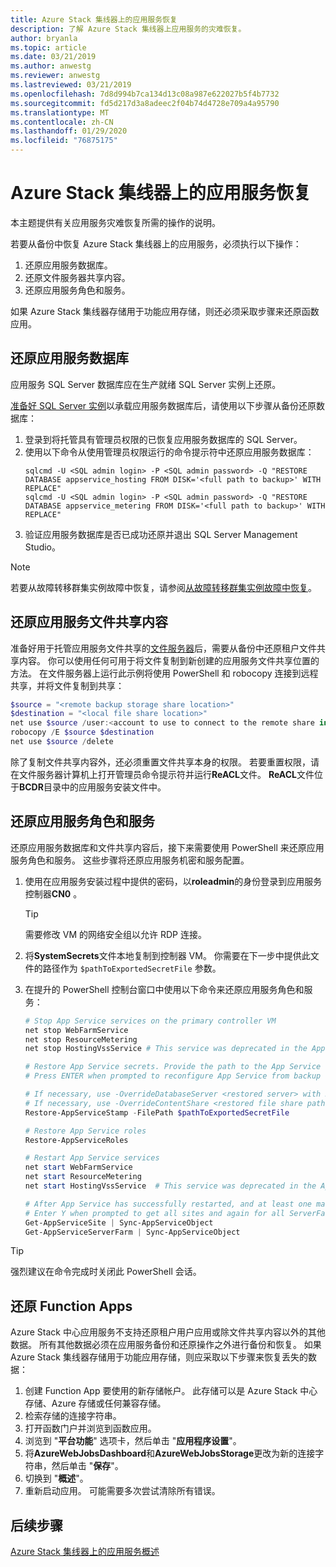 ```yaml
---
title: Azure Stack 集线器上的应用服务恢复
description: 了解 Azure Stack 集线器上应用服务的灾难恢复。
author: bryanla
ms.topic: article
ms.date: 03/21/2019
ms.author: anwestg
ms.reviewer: anwestg
ms.lastreviewed: 03/21/2019
ms.openlocfilehash: 7d8d994b7ca134d13c08a987e622027b5f4b7732
ms.sourcegitcommit: fd5d217d3a8adeec2f04b74d4728e709a4a95790
ms.translationtype: MT
ms.contentlocale: zh-CN
ms.lasthandoff: 01/29/2020
ms.locfileid: "76875175"
---
```

# <a name="app-service-recovery-on-azure-stack-hub"></a>Azure Stack 集线器上的应用服务恢复

本主题提供有关应用服务灾难恢复所需的操作的说明。

若要从备份中恢复 Azure Stack 集线器上的应用服务，必须执行以下操作：
1. 还原应用服务数据库。
2. 还原文件服务器共享内容。
3. 还原应用服务角色和服务。

如果 Azure Stack 集线器存储用于功能应用存储，则还必须采取步骤来还原函数应用。

## <a name="restore-the-app-service-databases"></a>还原应用服务数据库
应用服务 SQL Server 数据库应在生产就绪 SQL Server 实例上还原。 

[准备好 SQL Server 实例](azure-stack-app-service-before-you-get-started.md#prepare-the-sql-server-instance)以承载应用服务数据库后，请使用以下步骤从备份还原数据库：

1. 登录到将托管具有管理员权限的已恢复应用服务数据库的 SQL Server。
2. 使用以下命令从使用管理员权限运行的命令提示符中还原应用服务数据库：
    ```dos
    sqlcmd -U <SQL admin login> -P <SQL admin password> -Q "RESTORE DATABASE appservice_hosting FROM DISK='<full path to backup>' WITH REPLACE"
    sqlcmd -U <SQL admin login> -P <SQL admin password> -Q "RESTORE DATABASE appservice_metering FROM DISK='<full path to backup>' WITH REPLACE"
    ```
3. 验证应用服务数据库是否已成功还原并退出 SQL Server Management Studio。

> [!NOTE]
> 若要从故障转移群集实例故障中恢复，请参阅[从故障转移群集实例故障中恢复](https://docs.microsoft.com/sql/sql-server/failover-clusters/windows/recover-from-failover-cluster-instance-failure?view=sql-server-2017)。 

## <a name="restore-the-app-service-file-share-content"></a>还原应用服务文件共享内容
准备好用于托管应用服务文件共享的[文件服务器](azure-stack-app-service-before-you-get-started.md#prepare-the-file-server)后，需要从备份中还原租户文件共享内容。 你可以使用任何可用于将文件复制到新创建的应用服务文件共享位置的方法。 在文件服务器上运行此示例将使用 PowerShell 和 robocopy 连接到远程共享，并将文件复制到共享：

```powershell
$source = "<remote backup storage share location>"
$destination = "<local file share location>"
net use $source /user:<account to use to connect to the remote share in the format of domain\username> *
robocopy /E $source $destination
net use $source /delete
```

除了复制文件共享内容外，还必须重置文件共享本身的权限。 若要重置权限，请在文件服务器计算机上打开管理员命令提示符并运行**ReACL**文件。 **ReACL**文件位于**BCDR**目录中的应用服务安装文件中。

## <a name="restore-app-service-roles-and-services"></a>还原应用服务角色和服务
还原应用服务数据库和文件共享内容后，接下来需要使用 PowerShell 来还原应用服务角色和服务。 这些步骤将还原应用服务机密和服务配置。  

1. 使用在应用服务安装过程中提供的密码，以**roleadmin**的身份登录到应用服务控制器**CN0** 。 
    > [!TIP]
    > 需要修改 VM 的网络安全组以允许 RDP 连接。 
2. 将**SystemSecrets**文件本地复制到控制器 VM。 你需要在下一步中提供此文件的路径作为 `$pathToExportedSecretFile` 参数。
3. 在提升的 PowerShell 控制台窗口中使用以下命令来还原应用服务角色和服务：

    ```powershell
    # Stop App Service services on the primary controller VM
    net stop WebFarmService
    net stop ResourceMetering
    net stop HostingVssService # This service was deprecated in the App Service 1.5 release and is not required after the App Service 1.4 release.

    # Restore App Service secrets. Provide the path to the App Service secrets file copied from backup. For example, C:\temp\SystemSecrets.json.
    # Press ENTER when prompted to reconfigure App Service from backup 

    # If necessary, use -OverrideDatabaseServer <restored server> with Restore-AppServiceStamp when the restored database server has a different address than backed-up deployment.
    # If necessary, use -OverrideContentShare <restored file share path> with Restore-AppServiceStamp when the restored file share has a different path from backed-up deployment.
    Restore-AppServiceStamp -FilePath $pathToExportedSecretFile 

    # Restore App Service roles
    Restore-AppServiceRoles

    # Restart App Service services
    net start WebFarmService
    net start ResourceMetering
    net start HostingVssService  # This service was deprecated in the App Service 1.5 release and is not required after the App Service 1.4 release.

    # After App Service has successfully restarted, and at least one management server is in ready state, synchronize App Service objects to complete the restore
    # Enter Y when prompted to get all sites and again for all ServerFarm entities.
    Get-AppServiceSite | Sync-AppServiceObject
    Get-AppServiceServerFarm | Sync-AppServiceObject
    ```

> [!TIP]
> 强烈建议在命令完成时关闭此 PowerShell 会话。

## <a name="restore-function-apps"></a>还原 Function Apps 
Azure Stack 中心应用服务不支持还原租户用户应用或除文件共享内容以外的其他数据。 所有其他数据必须在应用服务备份和还原操作之外进行备份和恢复。 如果 Azure Stack 集线器存储用于功能应用存储，则应采取以下步骤来恢复丢失的数据：

1. 创建 Function App 要使用的新存储帐户。 此存储可以是 Azure Stack 中心存储、Azure 存储或任何兼容存储。
2. 检索存储的连接字符串。
3. 打开函数门户并浏览到函数应用。
4. 浏览到 "**平台功能**" 选项卡，然后单击 "**应用程序设置**"。
5. 将**AzureWebJobsDashboard**和**AzureWebJobsStorage**更改为新的连接字符串，然后单击 "**保存**"。
6. 切换到 "**概述**"。
7. 重新启动应用。 可能需要多次尝试清除所有错误。

## <a name="next-steps"></a>后续步骤
[Azure Stack 集线器上的应用服务概述](azure-stack-app-service-overview.md)